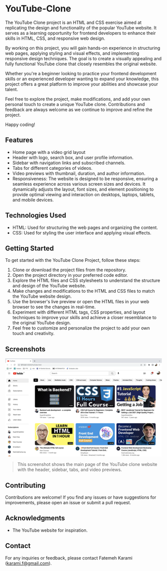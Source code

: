 # YouTube-Clone

The YouTube Clone project is an HTML and CSS exercise aimed at replicating the design and functionality of the popular YouTube website. It serves as a learning opportunity for frontend developers to enhance their skills in HTML, CSS, and responsive web design.

By working on this project, you will gain hands-on experience in structuring web pages, applying styling and visual effects, and implementing responsive design techniques. The goal is to create a visually appealing and fully functional YouTube clone that closely resembles the original website.

Whether you're a beginner looking to practice your frontend development skills or an experienced developer wanting to expand your knowledge, this project offers a great platform to improve your abilities and showcase your talent.

Feel free to explore the project, make modifications, and add your own personal touch to create a unique YouTube clone. Contributions and feedback are always welcome as we continue to improve and refine the project.

Happy coding!


## Features

- Home page with a video grid layout
- Header with logo, search box, and user profile information.
- Sidebar with navigation links and subscribed channels.
- Tabs for different categories of videos.
- Video previews with thumbnail, duration, and author information.
- Responsiveness: The website is designed to be responsive, ensuring a seamless experience across various screen sizes and devices. It dynamically adjusts the layout, font sizes, and element positioning to provide optimal viewing and interaction on desktops, laptops, tablets, and mobile devices.


## Technologies Used

- HTML: Used for structuring the web pages and organizing the content.
- CSS: Used for styling the user interface and applying visual effects.


## Getting Started

To get started with the YouTube Clone Project, follow these steps:

1. Clone or download the project files from the repository.
2. Open the project directory in your preferred code editor.
3. Explore the HTML files and CSS stylesheets to understand the structure and design of the YouTube website.
4. Make changes and modifications to the HTML and CSS files to match the YouTube website design.
5. Use the browser's live preview or open the HTML files in your web browser to see the changes in real-time.
6. Experiment with different HTML tags, CSS properties, and layout techniques to improve your skills and achieve a closer resemblance to the original YouTube design.
7. Feel free to customize and personalize the project to add your own touch and creativity.


## Screenshots

![Screenshot 1](Screenshot.png)
> This screenshot shows the main page of the YouTube clone website with the header, sidebar, tabs, and video previews.


## Contributing

Contributions are welcome! If you find any issues or have suggestions for improvements, please open an issue or submit a pull request.


## Acknowledgments

- The YouTube website for inspiration.


## Contact

For any inquiries or feedback, please contact Fatemeh Karami (karami.f@gmail.com).
